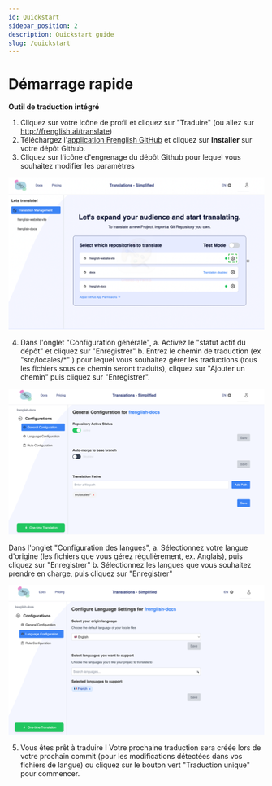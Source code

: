 ```yaml
---
id: Quickstart
sidebar_position: 2
description: Quickstart guide
slug: /quickstart
---
```


# Démarrage rapide

**Outil de traduction intégré**
1. Cliquez sur votre icône de profil et cliquez sur "Traduire" (ou allez sur http://frenglish.ai/translate)
2. Téléchargez l'[application Frenglish GitHub](https://github.com/apps/frenglish-translation) et cliquez sur **Installer** sur votre dépôt Github.
3. Cliquez sur l'icône d'engrenage du dépôt Github pour lequel vous souhaitez modifier les paramètres

![Gestion de la traduction](../../../../assets/translation-management-page.png)

4. Dans l'onglet "Configuration générale", 
    a. Activez le "statut actif du dépôt" et cliquez sur "Enregistrer"
    b. Entrez le chemin de traduction (ex "src/locales/*" ) pour lequel vous souhaitez gérer les traductions (tous les fichiers sous ce chemin seront traduits), cliquez sur "Ajouter un chemin" puis cliquez sur "Enregistrer".

![Configuration générale](../../../../assets/general-configuration.png)

Dans l'onglet "Configuration des langues",
    a. Sélectionnez votre langue d'origine (les fichiers que vous gérez régulièrement, ex. Anglais), puis cliquez sur "Enregistrer"
    b. Sélectionnez les langues que vous souhaitez prendre en charge, puis cliquez sur "Enregistrer"

![Configuration des langues](../../../../assets/language-configuration.png)

5. Vous êtes prêt à traduire ! Votre prochaine traduction sera créée lors de votre prochain commit (pour les modifications détectées dans vos fichiers de langue) ou cliquez sur le bouton vert "Traduction unique" pour commencer.